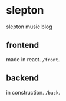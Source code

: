 # slepton

slepton music blog

## frontend

made in react. `/front`.

## backend

in construction. `/back`.
